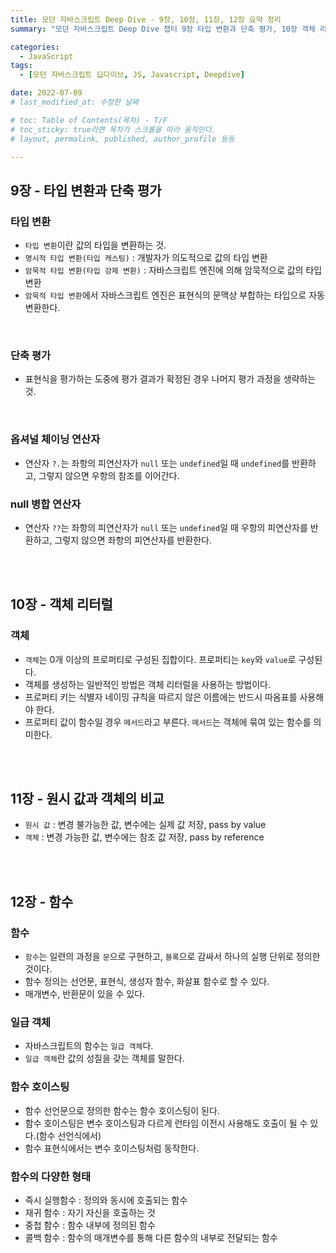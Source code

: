 ```yaml
---
title: 모던 자바스크립트 Deep Dive - 9장, 10정, 11장, 12장 요약 정리
summary: "모던 자바스크립트 Deep Dive 챕터 9장 타입 변환과 단축 평가, 10장 객체 리터럴, 11장 원시 값과 객체의 비교, 12장 함수 요약 정리를 해봅시다."

categories: 
  - JavaScript
tags: 
  - [모던 자바스크립트 딥다이브, JS, Javascript, Deepdive]

date: 2022-07-09
# last_modified_at: 수정한 날짜

# toc: Table of Contents(목차) - T/F
# toc_sticky: true라면 목차가 스크롤을 따라 움직인다.
# layout, permalink, published, author_profile 등등

---
```

## 9장 - 타입 변환과 단축 평가

### 타입 변환
- `타입 변환`이란 값의 타입을 변환하는 것.  
- `명시적 타입 변환(타입 캐스팅)` : 개발자가 의도적으로 값의 타입 변환  
- `암묵적 타입 변환(타입 강제 변환)` : 자바스크립트 엔진에 의해 암묵적으로 값의 타입 변환  
- `암묵적 타입 변환`에서 자바스크립트 엔진은 표현식의 문맥상 부합하는 타입으로 자동 변환한다.  
<br>

### 단축 평가
- 표현식을 평가하는 도중에 평가 결과가 확정된 경우 나머지 평가 과정을 생략하는 것.  
<br>

### 옵셔널 체이닝 연산자
- 연산자 `?.`는 좌항의 피연산자가 `null` 또는 `undefined`일 때 `undefined`를 반환하고, 그렇지 않으면 우항의 참조를 이어간다.

### null 병합 연산자
- 연산자 `??`는 좌항의 피연산자가 `null` 또는 `undefined`일 때 우항의 피연산자를 반환하고, 그렇지 않으면 좌항의 피연산자를 반환한다.
<br>
<br>


## 10장 - 객체 리터럴

### 객체
- `객체`는 0개 이상의 프로퍼티로 구성된 집합이다. 프로퍼티는 `key`와 `value`로 구성된다.  
- 객체를 생성하는 일반적인 방법은 객체 리터럴을 사용하는 방법이다.  
- 프로퍼티 키는 식별자 네이밍 규칙을 따르지 않은 이름에는 반드시 따옴표를 사용해야 한다.  
- 프로퍼티 값이 함수일 경우 `메서드`라고 부른다. `메서드`는 객체에 묶여 있는 함수를 의미한다.  
<br>
<br>


## 11장 - 원시 값과 객체의 비교

- `원시 값` : 변경 불가능한 값, 변수에는 실제 값 저장, pass by value
- `객체` : 변경 가능한 값, 변수에는 참조 값 저장, pass by reference
<br>
<br>


## 12장 - 함수

### 함수
- `함수`는 일련의 과정을 `문`으로 구현하고, `블록`으로 감싸서 하나의 실행 단위로 정의한 것이다.
- 함수 정의는 선언문, 표현식, 생성자 함수, 화살표 함수로 할 수 있다.
- 매개변수, 반환문이 있을 수 있다.

### 일급 객체
- 자바스크립트의 함수는 `일급 객체`다.
- `일급 객체`란 값의 성질을 갖는 객체를 말한다. 

### 함수 호이스팅
- 함수 선언문으로 정의한 함수는 함수 호이스팅이 된다.
- 함수 호이스팅은 변수 호이스팅과 다르게 런타임 이전시 사용해도 호출이 될 수 있다.(함수 선언식에서)
- 함수 표현식에서는 변수 호이스팅처럼 동작한다.

### 함수의 다양한 형태
- 즉시 실행함수 : 정의와 동시에 호출되는 함수
- 재귀 함수 : 자기 자신을 호출하는 것
- 중첩 함수 : 함수 내부에 정의된 함수
- 콜백 함수 : 함수의 매개변수를 통해 다른 함수의 내부로 전달되는 함수